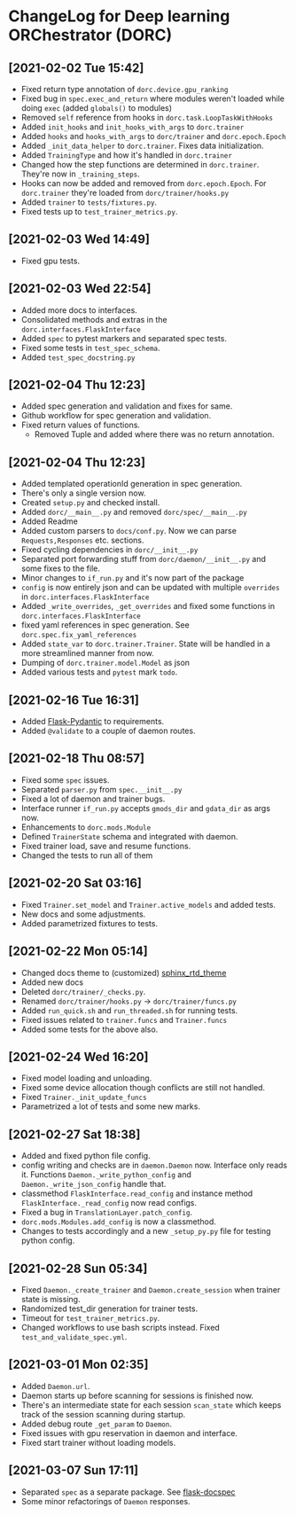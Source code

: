 # ChangeLog for Deep learning ORChestrator (DORC)

## [2021-02-02 Tue 15:42]
- Fixed return type annotation of `dorc.device.gpu_ranking`
- Fixed bug in `spec.exec_and_return` where modules weren't loaded while doing
  `exec` (added `globals()` to modules)
- Removed `self` reference from hooks in `dorc.task.LoopTaskWithHooks`
- Added `init_hooks` and `init_hooks_with_args` to `dorc.trainer`
- Added `hooks` and `hooks_with_args` to `dorc/trainer` and `dorc.epoch.Epoch`
- Added `_init_data_helper` to `dorc.trainer`. Fixes data initialization.
- Added `TrainingType` and how it's handled in `dorc.trainer`
- Changed how the step functions are determined in `dorc.trainer`. They're now
  in `_training_steps`.
- Hooks can now be added and removed from `dorc.epoch.Epoch`. For `dorc.trainer`
  they're loaded from `dorc/trainer/hooks.py`
- Added `trainer` to `tests/fixtures.py`.
- Fixed tests up to `test_trainer_metrics.py`.

## [2021-02-03 Wed 14:49]
- Fixed gpu tests.

## [2021-02-03 Wed 22:54]
- Added more docs to interfaces.
- Consolidated methods and extras in the `dorc.interfaces.FlaskInterface`
- Added `spec` to pytest markers and separated spec tests.
- Fixed some tests in `test_spec_schema`.
- Added `test_spec_docstring.py`

## [2021-02-04 Thu 12:23]
- Added spec generation and validation and fixes for same.
- Github workflow for spec generation and validation.
- Fixed return values of functions.
  - Removed Tuple and added where there was no return annotation.

## [2021-02-04 Thu 12:23]
- Added templated operationId generation in spec generation.
- There's only a single version now.
- Created `setup.py` and checked install.
- Added `dorc/__main__.py` and removed `dorc/spec/__main__.py`
- Added Readme
- Added custom parsers to `docs/conf.py`. Now we can parse `Requests,Responses`
  etc. sections.
- Fixed cycling dependencies in `dorc/__init__.py`
- Separated port forwarding stuff from `dorc/daemon/__init__.py` and some fixes
  to the file.
- Minor changes to `if_run.py` and it's now part of the package
- `config` is now entirely json and can be updated with multiple `overrides` in
  `dorc.interfaces.FlaskInterface`
- Added `_write_overrides`, `_get_overrides` and fixed some functions in
  `dorc.interfaces.FlaskInterface`
- fixed yaml references in spec generation. See `dorc.spec.fix_yaml_references`
- Added `state_var` to `dorc.trainer.Trainer`. State will be handled in a more
  streamlined manner from now.
- Dumping of `dorc.trainer.model.Model` as json
- Added various tests and `pytest` mark `todo`.

## [2021-02-16 Tue 16:31]
- Added [Flask-Pydantic](https://github.com/bauerji/flask_pydantic) to requirements.
- Added `@validate` to a couple of daemon routes.

## [2021-02-18 Thu 08:57]
- Fixed some `spec` issues.
- Separated `parser.py` from `spec.__init__.py`
- Fixed a lot of daemon and trainer bugs.
- Interface runner `if_run.py` accepts `gmods_dir` and `gdata_dir` as args now.
- Enhancements to `dorc.mods.Module`
- Defined `TrainerState` schema and integrated with daemon.
- Fixed trainer load, save and resume functions.
- Changed the tests to run all of them

## [2021-02-20 Sat 03:16]
- Fixed `Trainer.set_model` and `Trainer.active_models` and added tests.
- New docs and some adjustments.
- Added parametrized fixtures to tests.

## [2021-02-22 Mon 05:14]
- Changed docs theme to (customized)
  [sphinx_rtd_theme](https://github.com/readthedocs/sphinx_rtd_theme)
- Added new docs
- Deleted `dorc/trainer/_checks.py`.
- Renamed `dorc/trainer/hooks.py` -> `dorc/trainer/funcs.py`
- Added `run_quick.sh` and `run_threaded.sh` for running tests.
- Fixed issues related to `trainer.funcs` and `Trainer.funcs`
- Added some tests for the above also.

## [2021-02-24 Wed 16:20]
- Fixed model loading and unloading.
- Fixed some device allocation though conflicts are still not handled.
- Fixed `Trainer._init_update_funcs`
- Parametrized a lot of tests and some new marks.

## [2021-02-27 Sat 18:38]
- Added and fixed python file config.
- config writing and checks are in `daemon.Daemon` now. Interface only reads
  it. Functions `Daemon._write_python_config` and `Daemon._write_json_config`
  handle that.
- classmethod `FlaskInterface.read_config` and instance method
  `FlaskInterface._read_config` now read configs.
- Fixed a bug in `TranslationLayer.patch_config`.
- `dorc.mods.Modules.add_config` is now a classmethod.
- Changes to tests accordingly and a new `_setup_py.py` file for testing python
  config.

## [2021-02-28 Sun 05:34]
- Fixed `Daemon._create_trainer` and `Daemon.create_session` when trainer state
  is missing.
- Randomized test_dir generation for trainer tests.
- Timeout for `test_trainer_metrics.py`.
- Changed workflows to use bash scripts instead. Fixed `test_and_validate_spec.yml`.

## [2021-03-01 Mon 02:35]
- Added `Daemon.url`.
- Daemon starts up before scanning for sessions is finished now.
- There's an intermediate state for each session `scan_state` which keeps track
  of the session scanning during startup.
- Added debug route `_get_param` to `Daemon`.
- Fixed issues with gpu reservation in daemon and interface.
- Fixed start trainer without loading models.

## [2021-03-07 Sun 17:11]
- Separated `spec` as a separate package.
  See [flask-docspec](https://github.com/akshaybadola/flask-docspec)
- Some minor refactorings of `Daemon` responses.
